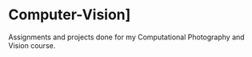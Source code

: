 # Computer-Vision]

Assignments and projects done for my Computational Photography and Vision course.
